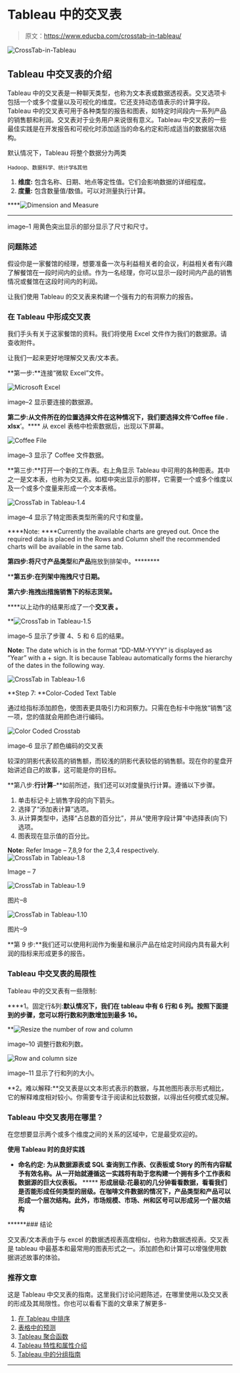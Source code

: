 # Tableau 中的交叉表

> 原文：<https://www.educba.com/crosstab-in-tableau/>

![CrossTab-in-Tableau](img/123e5392d50c82c8a32625ec86d42197.png)



## Tableau 中交叉表的介绍

Tableau 中的交叉表是一种聊天类型，也称为文本表或数据透视表。交叉选项卡包括一个或多个度量以及可视化的维度。它还支持动态值表示的计算字段。Tableau 中的交叉表可用于各种类型的报告和图表，如特定时间段内一系列产品的销售额和利润。交叉表对于业务用户来说很有意义。Tableau 中交叉表的一些最佳实践是在开发报告和可视化时添加适当的命名约定和形成适当的数据层次结构。

默认情况下，Tableau 将整个数据分为两类

<small>Hadoop、数据科学、统计学&其他</small>

1.  ****维度:**** 包含名称、日期、地点等定性值。它们会影响数据的详细程度。
2.  ****度量:**** 包含数量值/数值。可以对测量执行计算。

****![Dimension and Measure](img/e927589302fcabdb62f791e10c34e6cf.png)

**** 

image–1 用黄色突出显示的部分显示了尺寸和尺寸。

### 问题陈述

假设你是一家餐馆的经理，想要准备一次与利益相关者的会议，利益相关者有兴趣了解餐馆在一段时间内的业绩。作为一名经理，你可以显示一段时间内产品的销售情况或餐馆在这段时间内的利润。

让我们使用 Tableau 的交叉表来构建一个强有力的有洞察力的报告。

### 在 Tableau 中形成交叉表

我们手头有关于这家餐馆的资料。我们将使用 Excel 文件作为我们的数据源。请查收附件。

让我们一起来更好地理解交叉表/文本表。

**第一步:**连接“微软 Excel”文件。

![Microsoft Excel](img/58090581063732368297d55d866c69c8.png)



image–2 显示要连接的数据源。

**第二步:**从文件所在的位置选择文件在这种情况下，我们要选择文件‘Coffee file . xlsx****’。**** 从 excel 表格中检索数据后，出现以下屏幕。

![Coffee File](img/a0e9de7791df64711a273b151aab3035.png)



image–3 显示了 Coffee 文件数据。

**第三步:**打开一个新的工作表。右上角显示 Tableau 中可用的各种图表。其中之一是文本表，也称为交叉表。如框中突出显示的那样，它需要一个或多个维度以及一个或多个度量来形成一个文本表格。

![CrossTab in Tableau-1.4](img/62d75246991536e1fa0fab1d99a3bfb5.png)



image–4 显示了特定图表类型所需的尺寸和度量。

****Note: ****Currently the available charts are greyed out. Once the required data is placed in the Rows and Column shelf the recommended charts will be available in the same tab.

**第四步:**将尺寸**产品类型**和**产品**拖放到排架中。********

 ********第五步:**在列架中拖拽尺寸**日期**。****

 ******第六步:**拖拽出措施**销售**下的标志货架。****

 ****以上动作的结果形成了一个**交叉表 ****。******

 **![CrossTab in Tableau-1.5](img/d4b3adf198bdac2d36130cc2f0bb1a7c.png)



image–5 显示了步骤 4、5 和 6 后的结果。

****Note:**** The date which is in the format “DD-MM-YYYY” is displayed as “Year” with a + sign. It is because Tableau automatically forms the hierarchy of the dates in the following way.

![CrossTab in Tableau-1.6](img/b3393f0bc340ced62baff7146bd9db6b.png)



**Step 7: **Color-Coded Text Table

通过给指标添加颜色，使图表更具吸引力和洞察力。只需在色标卡中拖放“销售”这一项，您的值就会用颜色进行编码。

![Color Coded Crosstab](img/6279af880968b612851f7e77bbb6f854.png)



image–6 显示了颜色编码的交叉表

较深的阴影代表较高的销售额，而较浅的阴影代表较低的销售额。现在你的星盘开始讲述自己的故事，这可能是你的目标。

**第八步:**行计算**–**如前所述，我们还可以对度量执行计算。遵循以下步骤。

1.  单击标记卡上销售字段的向下箭头。
2.  选择了“添加表计算”选项。
3.  从计算类型中，选择“占总数的百分比”，并从“使用字段计算”中选择表(向下)选项。
4.  图表现在显示值的百分比。

**Note:** Refer Image – 7,8,9 for the 2,3,4 respectively.![CrossTab in Tableau-1.8](img/744a2dd8d9776c868b13fd5ec7687ed4.png)



Image – 7

![CrossTab in Tableau-1.9](img/c3d9066c1277c4918a2947a6e4316509.png)



图片–8

![CrossTab in Tableau-1.10](img/d1e26af2269fb608eb03a556a25e46e4.png)



图片–9

**第 9 步:**我们还可以使用利润作为衡量和展示产品在给定时间段内具有最大利润的指标来形成更多的报告。

### Tableau 中交叉表的局限性

Tableau 中的交叉表有一些限制:

****1。固定行&列:**默认情况下，我们在 tableau 中有 6 行和 6 列。按照下面提到的步骤，您可以将行数和列数增加到最多 16。**

 **![Resize the number of row and column](img/48253239b76d283dcea8f6d17f50aac1.png)



image–10 调整行数和列数。

![Row and column size](img/ba1d04d6c82e1699982ca494987671ef.png)



image–11 显示了行和列的大小。

**2。难以解释:**交叉表是以文本形式表示的数据，与其他图形表示形式相比，它的解释难度相对较小。你需要专注于阅读和比较数据，以得出任何模式或见解。

### Tableau 中交叉表用在哪里？

在您想要显示两个或多个维度之间的关系的区域中，它是最受欢迎的。

**使用 Tableau 时的良好实践**

*   ******命名约定:**** **为从数据源表或 SQL 查询到工作表、仪表板或 Story 的所有内容赋予有效名称。从一开始就遵循这一实践将有助于您构建一个拥有多个工作表和数据源的巨大仪表板。****
*****   ****形成层级:**花最初的几分钟看看数据，看看我们是否能形成任何类型的层级。在咖啡文件数据的情况下，产品类型和产品可以形成一个层次结构。此外，市场规模、市场、州和区号可以形成另一个层次结构******

 ******### 结论

交叉表/文本表由于与 excel 的数据透视表高度相似，也称为数据透视表。交叉表是 tableau 中最基本和最常用的图表形式之一。添加颜色和计算可以增强使用数据讲述故事的体验。

### 推荐文章

这是 Tableau 中交叉表的指南。这里我们讨论问题陈述，在哪里使用以及交叉表的形成及其局限性。你也可以看看下面的文章来了解更多-

1.  [在 Tableau 中排序](https://www.educba.com/sorting-in-tableau/)
2.  [表格中的预测](https://www.educba.com/forecast-in-tableau/)
3.  [Tableau 聚合函数](https://www.educba.com/tableau-aggregate-functions/)
4.  [Tableau 特性和属性介绍](https://www.educba.com/tableau-new-features/)
5.  [Tableau 中的分组指南](https://www.educba.com/group-in-tableau/)





************************